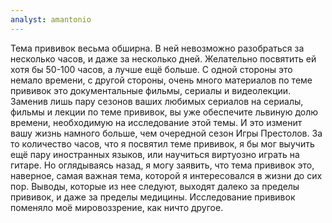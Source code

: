 ```yaml
---
analyst: amantonio
---
```


Тема прививок весьма обширна. В ней невозможно разобраться за несколько часов, и даже за несколько дней. Желательно посвятить ей хотя бы 50-100 часов, а лучше ещё больше. С одной стороны это немало времени, с другой стороны, очень много материалов по теме прививок это документальные фильмы, сериалы и видеолекции. Заменив лишь пару сезонов ваших любимых сериалов на сериалы, фильмы и лекции по теме прививок, вы уже обеспечите львиную долю времени, необходимую на исследование этой темы. И это изменит вашу жизнь намного больше, чем очередной сезон Игры Престолов.
За то количество часов, что я посвятил теме прививок, я бы мог выучить ещё пару иностранных языков, или научиться виртуозно играть на гитаре. Но оглядываясь назад, я могу заявить, что тема прививок это, наверное, самая важная тема, которой я интересовался в жизни до сих пор. Выводы, которые из нее следуют, выходят далеко за пределы прививок, и даже за пределы медицины. Исследование прививок поменяло моё мировоззрение, как ничто другое.
